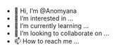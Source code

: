 - 👋 Hi, I’m @Anomyana
- 👀 I’m interested in ...
- 🌱 I’m currently learning ...
- 💞️ I’m looking to collaborate on ...
- 📫 How to reach me ...

<!---
Anomyana/Anomyana is a ✨ special ✨ repository because its `README.md` (this file) appears on your GitHub profile.
You can click the Preview link to take a look at your changes.
--->
